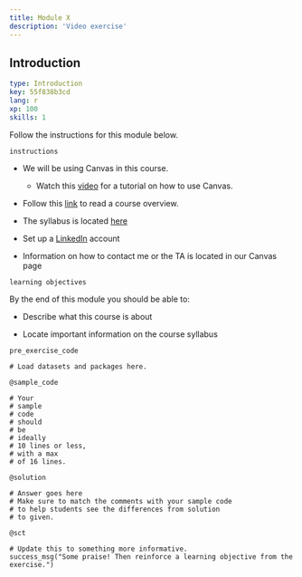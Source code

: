 ```yaml
---
title: Module X
description: 'Video exercise'
---
```


## Introduction

```yaml
type: Introduction
key: 55f838b3cd
lang: r
xp: 100
skills: 1
```

Follow the instructions for this module below.


`instructions`

- We will be using Canvas in this course. 
    - Watch this [video](https://www.youtube.com/watch?v=D1s_It47cBU) for a tutorial on how to use Canvas. 

- Follow this [link](https://www.youtube.com/watch?v=D1s_It47cBU) to read a course overview.

- The syllabus is located [here](https://www.youtube.com/watch?v=D1s_It47cBU)

- Set up a [LinkedIn](www.linkedin.com) account

- Information on how to contact me or the TA is located in our Canvas page

`learning objectives`

By the end of this module you should be able to:

- Describe what this course is about

- Locate important information on the course syllabus



`pre_exercise_code`
```{r}
# Load datasets and packages here.
```

`@sample_code`
```{r}
# Your
# sample
# code
# should
# be
# ideally
# 10 lines or less,
# with a max
# of 16 lines.
```

`@solution`
```{r}
# Answer goes here
# Make sure to match the comments with your sample code
# to help students see the differences from solution
# to given.
```

`@sct`
```{r}
# Update this to something more informative.
success_msg("Some praise! Then reinforce a learning objective from the exercise.")
```
